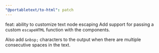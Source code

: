 ```yaml
---
"@portabletext/to-html": patch
---
```


feat: ability to customize text node escaping
Add support for passing a custom `escapeHTML` function with the components.

Also add `&nbsp;` characters to the output when there are multiple consecutive spaces in the text.
